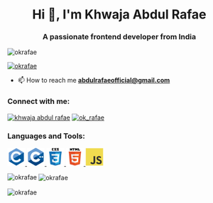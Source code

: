 <h1 align="center">Hi 👋, I'm Khwaja Abdul Rafae</h1>
<h3 align="center">A passionate frontend developer from India</h3>

<p align="left"> <img src="https://komarev.com/ghpvc/?username=okrafae&label=Profile%20views&color=0e75b6&style=flat" alt="okrafae" /> </p>

<p align="left"> <a href="https://github.com/ryo-ma/github-profile-trophy"><img src="https://github-profile-trophy.vercel.app/?username=okrafae" alt="okrafae" /></a> </p>

- 📫 How to reach me **abdulrafaeofficial@gmail.com**

<h3 align="left">Connect with me:</h3>
<p align="left">
<a href="https://linkedin.com/in/khwaja abdul rafae" target="blank"><img align="center" src="https://raw.githubusercontent.com/rahuldkjain/github-profile-readme-generator/master/src/images/icons/Social/linked-in-alt.svg" alt="khwaja abdul rafae" height="30" width="40" /></a>
<a href="https://www.codechef.com/users/ok_rafae" target="blank"><img align="center" src="https://cdn.jsdelivr.net/npm/simple-icons@3.1.0/icons/codechef.svg" alt="ok_rafae" height="30" width="40" /></a>
</p>

<h3 align="left">Languages and Tools:</h3>
<p align="left"> <a href="https://www.cprogramming.com/" target="_blank" rel="noreferrer"> <img src="https://raw.githubusercontent.com/devicons/devicon/master/icons/c/c-original.svg" alt="c" width="40" height="40"/> </a> <a href="https://www.w3schools.com/cpp/" target="_blank" rel="noreferrer"> <img src="https://raw.githubusercontent.com/devicons/devicon/master/icons/cplusplus/cplusplus-original.svg" alt="cplusplus" width="40" height="40"/> </a> <a href="https://www.w3schools.com/css/" target="_blank" rel="noreferrer"> <img src="https://raw.githubusercontent.com/devicons/devicon/master/icons/css3/css3-original-wordmark.svg" alt="css3" width="40" height="40"/> </a> <a href="https://www.w3.org/html/" target="_blank" rel="noreferrer"> <img src="https://raw.githubusercontent.com/devicons/devicon/master/icons/html5/html5-original-wordmark.svg" alt="html5" width="40" height="40"/> </a> <a href="https://developer.mozilla.org/en-US/docs/Web/JavaScript" target="_blank" rel="noreferrer"> <img src="https://raw.githubusercontent.com/devicons/devicon/master/icons/javascript/javascript-original.svg" alt="javascript" width="40" height="40"/> </a> </p>

<p><img align="left" src="https://github-readme-stats.vercel.app/api/top-langs?username=okrafae&show_icons=true&locale=en&layout=compact" alt="okrafae" /></p>

<p>&nbsp;<img align="center" src="https://github-readme-stats.vercel.app/api?username=okrafae&show_icons=true&locale=en" alt="okrafae" /></p>

<p><img align="center" src="https://github-readme-streak-stats.herokuapp.com/?user=okrafae&" alt="okrafae" /></p>
